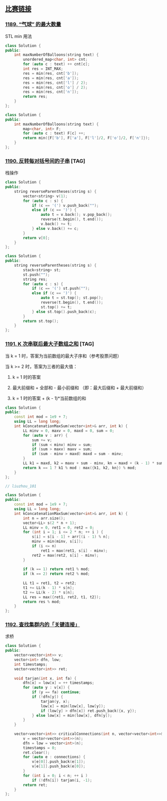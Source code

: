 ## [比赛链接](https://leetcode-cn.com/contest/weekly-contest-154/)


### [1189. “气球” 的最大数量](https://leetcode-cn.com/problems/maximum-number-of-balloons/)

STL min 用法

```c++
class Solution {
public:
    int maxNumberOfBalloons(string text) {
        unordered_map<char, int> cnt;
        for (auto c : text) ++ cnt[c];
        int res = INT_MAX;
        res = min(res, cnt['b']);
        res = min(res, cnt['a']);
        res = min(res, cnt['l'] / 2);
        res = min(res, cnt['o'] / 2);
        res = min(res, cnt['n']);
        return res;
    }
};
```

```c++
class Solution {
public:
    int maxNumberOfBalloons(string text) {
        map<char, int> F;
        for (auto c : text) F[c] ++;
        return min({F['b'], F['a'], F['l']/2, F['o']/2, F['n']});
    }
};
```

### [1190. 反转每对括号间的子串](https://leetcode-cn.com/problems/reverse-substrings-between-each-pair-of-parentheses/) [TAG]

栈操作

```c++
class Solution {
public:
    string reverseParentheses(string s) {
        vector<string> v(1);
        for (auto c : s) {
            if (c == '(') v.push_back("");
            else if (c == ')') {
                auto t = v.back(); v.pop_back();
                reverse(t.begin(), t.end());
                v.back() += t;
            } else v.back() += c;
        }
        return v[0];
    }
};
```

```c++
class Solution {
public:
    string reverseParentheses(string s) {
        stack<string> st;
        st.push("");
        string res;
        for (auto c : s) {
            if (c == '(') st.push("");
            else if (c == ')') {
                auto t = st.top(); st.pop();
                reverse(t.begin(), t.end());
                st.top() += t;
            } else st.top().push_back(c);
        }
        return st.top();
    }
};
```

### [1191. K 次串联后最大子数组之和](https://leetcode-cn.com/problems/k-concatenation-maximum-sum/) [TAG]

当 k = 1 时，答案为当前数组的最大子序和（参考股票问题）

当 k >= 2 时，答案为三者的最大值：

1. k = 1 时的答案

2. 最大前缀和 + 全部和 - 最小前缀和 （即：最大后缀和 + 最大前缀和）

3. k = 1 时的答案 + (k - 1)\*当前数组的和

```c++
class Solution {
public:
    const int mod = 1e9 + 7;
    using LL = long long;
    int kConcatenationMaxSum(vector<int>& arr, int k) {
        LL minv = 0, maxv = 0, maxd = 0, sum = 0;
        for (auto v : arr) {
            sum += v;
            if (sum < minv) minv = sum;
            if (sum > maxv) maxv = sum;
            if (sum - minv > maxd) maxd = sum - minv;
        }
        LL k1 = maxd, k2 = maxv + sum - minv, kn = maxd + (k - 1) * sum;
        return k == 1 ? k1 % mod : max({k1, k2, kn}) % mod;
    }
};
```

```c++
// liuzhou_101

class Solution {
public:
    const int mod = 1e9 + 7;
    using LL = long long;
    int kConcatenationMaxSum(vector<int>& arr, int k) {
        int n = arr.size();
        vector<LL> s(2 * n + 1);
        LL minv = 0, ret1 = 0, ret2 = 0;
        for (int i = 1; i <= 2 * n; ++ i ) {
            s[i] = s[i - 1] + arr[(i - 1) % n];
            minv = min(minv, s[i]);
            if (i <= n)
                ret1 = max(ret1, s[i] - minv);
            ret2 = max(ret2, s[i] - minv);
        }
        
        if (k == 1) return ret1 % mod;
        if (k == 2) return ret2 % mod;
        
        LL t1 = ret1, t2 = ret2;
        t1 += LL(k - 1) * s[n];
        t2 += LL(k - 2) * s[n];
        LL res = max({ret1, ret2, t1, t2});
        return res % mod;
    }
};
```

### [1192. 查找集群内的「关键连接」](https://leetcode-cn.com/problems/critical-connections-in-a-network/)

求桥

```c++
class Solution {
public:
    vector<vector<int>> v;
    vector<int> dfn, low;
    int timestamps;
    vector<vector<int>> ret;
    
    void tarjan(int x, int fa) {
        dfn[x] = low[x] = ++ timestamps;
        for (auto y : v[x]) {
            if (y == fa) continue;
            if (!dfn[y]) {
                tarjan(y, x);
                low[x] = min(low[x], low[y]);
                if (low[y] > dfn[x]) ret.push_back({x, y});
            } else low[x] = min(low[x], dfn[y]);
        }
    }
    
    vector<vector<int>> criticalConnections(int n, vector<vector<int>>& connections) {
        v = vector<vector<int>>(n);
        dfn = low = vector<int>(n);
        timestamps = 0;
        ret.clear();
        for (auto e : connections) {
            v[e[0]].push_back(e[1]);
            v[e[1]].push_back(e[0]);
        }
        for (int i = 0; i < n; ++ i )
            if (!dfn[i]) tarjan(i, -1);
        return ret;
    }
};
```
